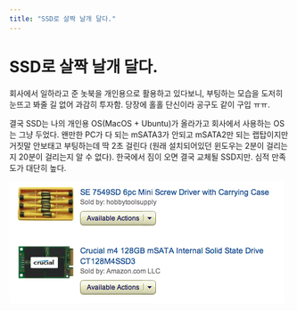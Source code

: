 ```yaml
---
title: "SSD로 살짝 날개 달다."
---
```

# SSD로 살짝 날개 달다.


회사에서 일하라고 준 놋북을 개인용으로 활용하고 있다보니, 부팅하는 모습을 도저히 눈뜨고 봐줄 길 없어 과감히 투자함. 당장에 홀홀 단신이라 공구도 같이 구입 ㅠㅠ.




결국 SSD는 나의 개인용 OS(MacOS + Ubuntu)가 올라가고 회사에서 사용하는 OS는 그냥 두었다. 왠만한 PC가 다 되는 mSATA3가 안되고 mSATA2만 되는 랩탑이지만 거짓말 안보태고 부팅하는데 딱 2초 걸린다 (원래 설치되어있던 윈도우는 2분이 걸리는지 20분이 걸리는지 알 수 없다). 한국에서 짐이 오면 결국 교체될 SSD지만. 심적 만족도가 대단히 높다. 






![image](/assets/images/40707d892156932ce93c4ffb7125253f.png)






